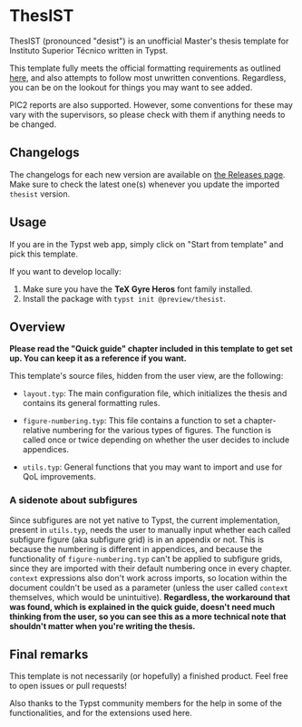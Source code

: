 # ThesIST

ThesIST (pronounced "desist") is an unofficial Master's thesis template for Instituto Superior Técnico written in Typst.

This template fully meets the official formatting requirements as outlined [here](https://tecnico.ulisboa.pt/files/2021/09/guia-disserta-o-mestrado.pdf), and also attempts to follow most unwritten conventions. Regardless, you can be on the lookout for things you may want to see added.

PIC2 reports are also supported. However, some conventions for these may vary with the supervisors, so please check with them if anything needs to be changed.

## Changelogs

The changelogs for each new version are available on [the Releases page](https://github.com/tfachada/thesist/releases). Make sure to check the latest one(s) whenever you update the imported `thesist` version.

## Usage

If you are in the Typst web app, simply click on "Start from template" and pick this template.

If you want to develop locally:

1. Make sure you have the **TeX Gyre Heros** font family installed.
2. Install the package with `typst init @preview/thesist`.

## Overview

**Please read the "Quick guide" chapter included in this template to get set up. You can keep it as a reference if you want.**

This template's source files, hidden from the user view, are the following:

- `layout.typ`: The main configuration file, which initializes the thesis and contains its general formatting rules.

- `figure-numbering.typ`: This file contains a function to set a chapter-relative numbering for the various types of figures. The function is called once or twice depending on whether the user decides to include appendices.

- `utils.typ`: General functions that you may want to import and use for QoL improvements.

### A sidenote about subfigures
Since subfigures are not yet native to Typst, the current implementation, present in `utils.typ`, needs the user to manually input whether each called subfigure figure (aka subfigure grid) is in an appendix or not. This is because the numbering is different in appendices, and because the functionality of `figure-numbering.typ` can't be applied to subfigure grids, since they are imported with their default numbering once in every chapter. `context` expressions also don't work across imports, so location within the document couldn't be used as a parameter (unless the user called `context` themselves, which would be unintuitive). **Regardless, the workaround that was found, which is explained in the quick guide, doesn't need much thinking from the user, so you can see this as a more technical note that shouldn't matter when you're writing the thesis.**

## Final remarks

This template is not necessarily (or hopefully) a finished product. Feel free to open issues or pull requests!

Also thanks to the Typst community members for the help in some of the functionalities, and for the extensions used here.
